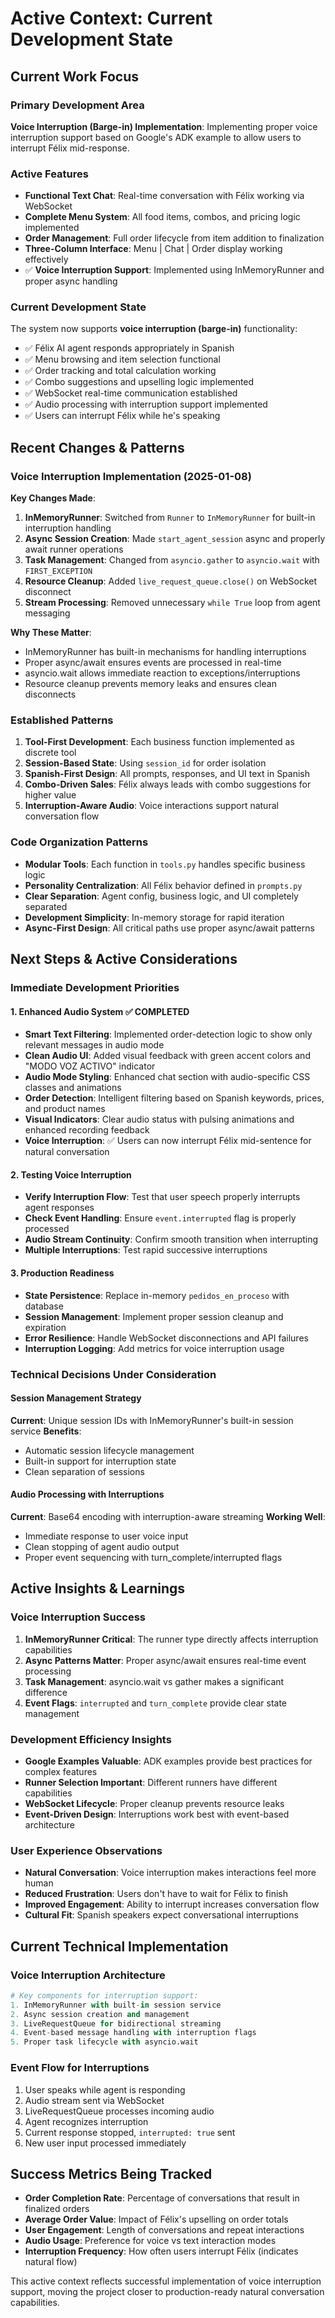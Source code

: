 # Active Context: Current Development State

## Current Work Focus

### Primary Development Area
**Voice Interruption (Barge-in) Implementation**: Implementing proper voice interruption support based on Google's ADK example to allow users to interrupt Félix mid-response.

### Active Features
- **Functional Text Chat**: Real-time conversation with Félix working via WebSocket
- **Complete Menu System**: All food items, combos, and pricing logic implemented
- **Order Management**: Full order lifecycle from item addition to finalization
- **Three-Column Interface**: Menu | Chat | Order display working effectively
- ✅ **Voice Interruption Support**: Implemented using InMemoryRunner and proper async handling

### Current Development State
The system now supports **voice interruption (barge-in)** functionality:
- ✅ Félix AI agent responds appropriately in Spanish
- ✅ Menu browsing and item selection functional
- ✅ Order tracking and total calculation working
- ✅ Combo suggestions and upselling logic implemented
- ✅ WebSocket real-time communication established
- ✅ Audio processing with interruption support implemented
- ✅ Users can interrupt Félix while he's speaking

## Recent Changes & Patterns

### Voice Interruption Implementation (2025-01-08)
**Key Changes Made**:
1. **InMemoryRunner**: Switched from `Runner` to `InMemoryRunner` for built-in interruption handling
2. **Async Session Creation**: Made `start_agent_session` async and properly await runner operations
3. **Task Management**: Changed from `asyncio.gather` to `asyncio.wait` with `FIRST_EXCEPTION`
4. **Resource Cleanup**: Added `live_request_queue.close()` on WebSocket disconnect
5. **Stream Processing**: Removed unnecessary `while True` loop from agent messaging

**Why These Matter**:
- InMemoryRunner has built-in mechanisms for handling interruptions
- Proper async/await ensures events are processed in real-time
- asyncio.wait allows immediate reaction to exceptions/interruptions
- Resource cleanup prevents memory leaks and ensures clean disconnects

### Established Patterns
1. **Tool-First Development**: Each business function implemented as discrete tool
2. **Session-Based State**: Using `session_id` for order isolation
3. **Spanish-First Design**: All prompts, responses, and UI text in Spanish
4. **Combo-Driven Sales**: Félix always leads with combo suggestions for higher value
5. **Interruption-Aware Audio**: Voice interactions support natural conversation flow

### Code Organization Patterns
- **Modular Tools**: Each function in `tools.py` handles specific business logic
- **Personality Centralization**: All Félix behavior defined in `prompts.py`
- **Clear Separation**: Agent config, business logic, and UI completely separated
- **Development Simplicity**: In-memory storage for rapid iteration
- **Async-First Design**: All critical paths use proper async/await patterns

## Next Steps & Active Considerations

### Immediate Development Priorities

#### 1. Enhanced Audio System ✅ COMPLETED
- **Smart Text Filtering**: Implemented order-detection logic to show only relevant messages in audio mode
- **Clean Audio UI**: Added visual feedback with green accent colors and "MODO VOZ ACTIVO" indicator
- **Audio Mode Styling**: Enhanced chat section with audio-specific CSS classes and animations
- **Order Detection**: Intelligent filtering based on Spanish keywords, prices, and product names
- **Visual Indicators**: Clear audio status with pulsing animations and enhanced recording feedback
- **Voice Interruption**: ✅ Users can now interrupt Félix mid-sentence for natural conversation

#### 2. Testing Voice Interruption
- **Verify Interruption Flow**: Test that user speech properly interrupts agent responses
- **Check Event Handling**: Ensure `event.interrupted` flag is properly processed
- **Audio Stream Continuity**: Confirm smooth transition when interrupting
- **Multiple Interruptions**: Test rapid successive interruptions

#### 3. Production Readiness
- **State Persistence**: Replace in-memory `pedidos_en_proceso` with database
- **Session Management**: Implement proper session cleanup and expiration
- **Error Resilience**: Handle WebSocket disconnections and API failures
- **Interruption Logging**: Add metrics for voice interruption usage

### Technical Decisions Under Consideration

#### Session Management Strategy
**Current**: Unique session IDs with InMemoryRunner's built-in session service
**Benefits**: 
- Automatic session lifecycle management
- Built-in support for interruption state
- Clean separation of sessions

#### Audio Processing with Interruptions
**Current**: Base64 encoding with interruption-aware streaming
**Working Well**:
- Immediate response to user voice input
- Clean stopping of agent audio output
- Proper event sequencing with turn_complete/interrupted flags

## Active Insights & Learnings

### Voice Interruption Success
1. **InMemoryRunner Critical**: The runner type directly affects interruption capabilities
2. **Async Patterns Matter**: Proper async/await ensures real-time event processing
3. **Task Management**: asyncio.wait vs gather makes a significant difference
4. **Event Flags**: `interrupted` and `turn_complete` provide clear state management

### Development Efficiency Insights
- **Google Examples Valuable**: ADK examples provide best practices for complex features
- **Runner Selection Important**: Different runners have different capabilities
- **WebSocket Lifecycle**: Proper cleanup prevents resource leaks
- **Event-Driven Design**: Interruptions work best with event-based architecture

### User Experience Observations
- **Natural Conversation**: Voice interruption makes interactions feel more human
- **Reduced Frustration**: Users don't have to wait for Félix to finish
- **Improved Engagement**: Ability to interrupt increases conversation flow
- **Cultural Fit**: Spanish speakers expect conversational interruptions

## Current Technical Implementation

### Voice Interruption Architecture
```python
# Key components for interruption support:
1. InMemoryRunner with built-in session service
2. Async session creation and management
3. LiveRequestQueue for bidirectional streaming
4. Event-based message handling with interruption flags
5. Proper task lifecycle with asyncio.wait
```

### Event Flow for Interruptions
1. User speaks while agent is responding
2. Audio stream sent via WebSocket
3. LiveRequestQueue processes incoming audio
4. Agent recognizes interruption
5. Current response stopped, `interrupted: true` sent
6. New user input processed immediately

## Success Metrics Being Tracked
- **Order Completion Rate**: Percentage of conversations that result in finalized orders
- **Average Order Value**: Impact of Félix's upselling on order totals
- **User Engagement**: Length of conversations and repeat interactions
- **Audio Usage**: Preference for voice vs text interaction modes
- **Interruption Frequency**: How often users interrupt Félix (indicates natural flow)

This active context reflects successful implementation of voice interruption support, moving the project closer to production-ready natural conversation capabilities.
